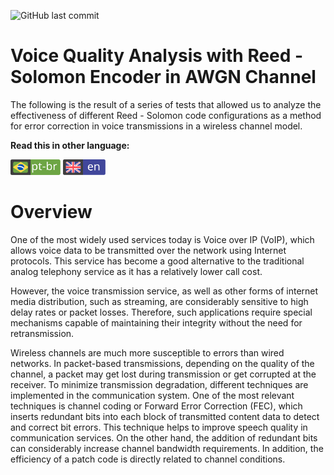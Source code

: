 ![GitHub last commit](https://img.shields.io/github/last-commit/leofernandes87/Qualidade-de-voz)

# Voice Quality Analysis with Reed - Solomon Encoder in AWGN Channel

The following is the result of a series of tests that allowed us to analyze the effectiveness of different Reed - Solomon code configurations as a method for error correction in voice transmissions in a wireless channel model.

**Read this in other language:**

<p float="left">
  <a href="https://github.com/leofernandes87/Qualidade-de-Voz/blob/master/README.md">
  <img src="https://github.com/leofernandes87/Qualidade-de-Voz/blob/master/Imagens/Pt-Br_badge.svg" width="80"></a>
  <a href="https://github.com/leofernandes87/Qualidade-de-Voz/blob/master/README.en.md">
  <img src="https://github.com/leofernandes87/Qualidade-de-Voz/blob/master/Imagens/En_badge.svg" width="68"></a>
</p>

# Overview

One of the most widely used services today is Voice over IP (VoIP), which allows voice data to be transmitted over the network using Internet protocols. This service has become a good alternative to the traditional analog telephony service as it has a relatively lower call cost.

However, the voice transmission service, as well as other forms of internet media distribution, such as streaming, are considerably sensitive to high delay rates or packet losses. Therefore, such applications require special mechanisms capable of maintaining their integrity without the need for retransmission.

Wireless channels are much more susceptible to errors than wired networks. In packet-based transmissions, depending on the quality of the channel, a packet may get lost during transmission or get corrupted at the receiver. To minimize transmission degradation, different techniques are implemented in the communication system. One of the most relevant techniques is channel coding or Forward Error Correction (FEC), which inserts redundant bits into each block of transmitted content data to detect and correct bit errors. This technique helps to improve speech quality in communication services. On the other hand, the addition of redundant bits can considerably increase channel bandwidth requirements. In addition, the efficiency of a patch code is directly related to channel conditions.
